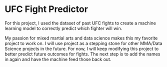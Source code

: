 # UFC Fight Predictor
For this project, I used the dataset of past UFC fights to create a machine learning model to correctly predict which fighter will win. 

My passion for mixed martial arts and data science makes this my favorite project to work on. I will use project as a stepping stone for other MMA/Data Science projects in the future. For now, I will keep modifying this project to better predict future outcomes for fights. The next step is to add the names in again and have the machine feed those back out.
